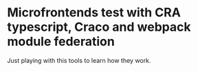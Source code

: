 # Microfrontends test with CRA typescript, Craco and webpack module federation

Just playing with this tools to learn how they work.